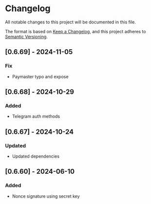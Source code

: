 # Changelog

All notable changes to this project will be documented in this file.

The format is based on [Keep a Changelog](https://keepachangelog.com/en/1.1.0/),
and this project adheres to [Semantic Versioning](https://semver.org/spec/v2.0.0.html).

## [0.6.69] - 2024-11-05
### Fix
- Paymaster typo and expose

## [0.6.68] - 2024-10-29
### Added
- Telegram auth methods

## [0.6.67] - 2024-10-24
### Updated
- Updated dependencies

## [0.6.60] - 2024-06-10
### Added
- Nonce signature using secret key
